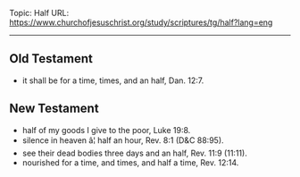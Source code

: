 Topic: Half
URL: https://www.churchofjesuschrist.org/study/scriptures/tg/half?lang=eng

---

## Old Testament

- it shall be for a time, times, and an half, Dan. 12:7.

## New Testament

- half of my goods I give to the poor, Luke 19:8.
- silence in heaven â¦ half an hour, Rev. 8:1 (D&C 88:95).
- see their dead bodies three days and an half, Rev. 11:9 (11:11).
- nourished for a time, and times, and half a time, Rev. 12:14.

